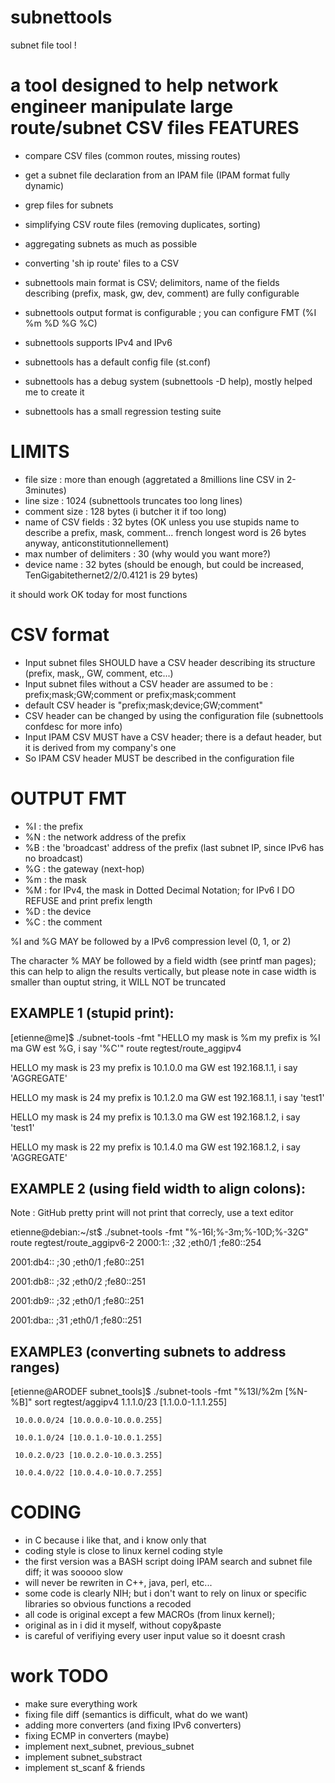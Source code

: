 subnettools
===========

subnet file tool !

a tool designed to help network engineer manipulate large route/subnet CSV files
FEATURES
========
- compare CSV files (common routes, missing routes)
- get a subnet file declaration from an IPAM file (IPAM format fully dynamic)
- grep files for subnets
- simplifying CSV route files (removing duplicates, sorting)
- aggregating subnets as much as possible
- converting 'sh ip route' files to a CSV

- subnettools main format is CSV; delimitors, name of the fields describing (prefix, mask, gw, dev, comment) are fully configurable
- subnettools output format is configurable ; you can configure FMT (%I %m %D %G %C)
- subnettools supports IPv4 and IPv6
- subnettools has a default config file (st.conf)
- subnettools has a debug system (subnettools -D help), mostly helped me to create it
- subnettools has a small regression testing suite


LIMITS
=======
- file size : more than enough (aggretated a 8millions line CSV in 2-3minutes)
- line size : 1024 (subnettools truncates too long lines)
- comment size : 128 bytes (i butcher it if too long)
- name of CSV fields : 32 bytes (OK unless you use stupids name to describe a prefix, mask, comment... french longest word is 26 bytes anyway, anticonstitutionnellement)
- max number of delimiters : 30 (why would you want more?)
- device name : 32 bytes (should be enough, but could be increased, TenGigabitethernet2/2/0.4121  is 29 bytes) 

it should work OK today for most functions

CSV format 
===========
- Input subnet files SHOULD have a CSV header describing its structure (prefix, mask,, GW, comment, etc...)
- Input subnet files without a CSV header are assumed to be : prefix;mask;GW;comment or prefix;mask;comment
- default CSV header is "prefix;mask;device;GW;comment"
- CSV header can be changed by using the configuration file (subnettools confdesc for more info)
- Input IPAM CSV MUST have a CSV header; there is a defaut header, but it is derived from my company's one
- So IPAM CSV header MUST be described in the configuration file

OUTPUT FMT
==========
- %I  : the prefix
- %N  : the network address of the prefix
- %B  : the 'broadcast' address of the prefix (last subnet IP, since IPv6 has no broadcast)
- %G  : the gateway (next-hop)
- %m  : the mask
- %M  : for IPv4, the mask in Dotted Decimal Notation; for IPv6 I DO REFUSE and print prefix length
- %D  : the device
- %C  : the comment

%I and %G MAY be followed by a IPv6 compression level (0, 1, or 2)

The character % MAY be followed by a field width (see printf man pages); this can help to align the results vertically, but please note in case width is smaller
than ouptut string, it WILL NOT be truncated

EXAMPLE 1 (stupid print):
-------------------------
[etienne@me]$ ./subnet-tools -fmt "HELLO my mask is %m my prefix is %I ma GW est %G, i say '%C'" route regtest/route_aggipv4

HELLO my mask is 23 my prefix is 10.1.0.0 ma GW est 192.168.1.1, i say 'AGGREGATE'

HELLO my mask is 24 my prefix is 10.1.2.0 ma GW est 192.168.1.1, i say 'test1'

HELLO my mask is 24 my prefix is 10.1.3.0 ma GW est 192.168.1.2, i say 'test1'

HELLO my mask is 22 my prefix is 10.1.4.0 ma GW est 192.168.1.2, i say 'AGGREGATE'

EXAMPLE 2 (using field width to align colons):
----------------------------------------------
Note : GitHub pretty print will not print that correcly, use a text editor

etienne@debian:~/st$ ./subnet-tools -fmt "%-16I;%-3m;%-10D;%-32G" route regtest/route_aggipv6-2 
2000:1::        ;32 ;eth0/1    ;fe80::254                      
 
2001:db4::      ;30 ;eth0/1    ;fe80::251                      
 
2001:db8::      ;32 ;eth0/2    ;fe80::251                      
 
2001:db9::      ;32 ;eth0/1    ;fe80::251                       

2001:dba::      ;31 ;eth0/1    ;fe80::251                  

EXAMPLE3 (converting subnets to address  ranges)
------------------------------------------------
[etienne@ARODEF subnet_tools]$ ./subnet-tools -fmt "%13I/%2m [%N-%B]" sort regtest/aggipv4 
      1.1.1.0/23 [1.1.0.0-1.1.1.255]

     10.0.0.0/24 [10.0.0.0-10.0.0.255]

     10.0.1.0/24 [10.0.1.0-10.0.1.255]

     10.0.2.0/23 [10.0.2.0-10.0.3.255]

     10.0.4.0/22 [10.0.4.0-10.0.7.255]


CODING
======
- in C because i like that, and i know only that
- coding style is close to linux kernel coding style
- the first version was a BASH script doing IPAM search and subnet file diff; it was sooooo slow
- will never be rewriten in C++, java, perl, etc...
- some code is clearly NIH; but i don't want to rely on linux or specific libraries so obvious functions a recoded
- all code is original except a few MACROs (from linux kernel); 
- original as in i did it myself, without copy&paste 
- is careful of verifiying every user input value so it doesnt crash

work TODO
=========
- make sure everything work
- fixing file diff (semantics is difficult, what do we want)
- adding more converters (and fixing IPv6 converters)
- fixing ECMP in converters (maybe)
- implement next_subnet, previous_subnet
- implement subnet_substract
- implement st_scanf & friends 
